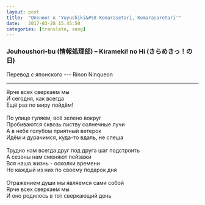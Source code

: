```yaml
---
layout: post
title:  "Опенинг к 'Yuyushiki&#58 Komarasetari, Komarasaretari'"
date:   2017-03-28 15:45:50
categories: [translate, song]
---
```

<div class="modal fade" id="myModal" tabindex="-1" role="dialog" aria-labelledby="myModalLabel" aria-hidden="true">
      <div class="modal-dialog">
        <div class="modal-content">
		<center>
          <div class="modal-body">               
          </div>
		</center>
        </div><!-- /.modal-content -->
      </div><!-- /.modal-dialog -->
    </div><!-- /.modal -->

<div class="thumbnails">
</div>

### Jouhoushori-bu (情報処理部) &ndash; Kirameki! no Hi (きらめきっ！の日)

Перевод с японского --- Rinon Ninqueon<br>
<hr>
Ярче всех сверкаем мы<br>
И сегодня, как всегда<br>
Ещё раз по миру пойдём!<br>
<br>
По улице гуляем, всё зелено вокруг<br>
Пробиваются сквозь листву солнечные лучи<br>
А в небе голубом приятный ветерок<br>
Идём и дурачимся, куда-то вдаль, не спеша<br>
<br>
Трудно нам всегда друг под друга шаг подстроить<br>
А сезоны нам сменяют пейзажи<br>
Вся наша жизнь - осколки времени<br>
Но каждый из них по своему подарок дня<br>
<br>
Отражением души мы являемся сами собой<br>
Ярче всех сверкаем мы<br>
И оно родилось в тот сверкающий день<br>
<br><br><br><br><br>